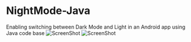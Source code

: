 # NightMode-Java
Enabling switching between Dark Mode and Light in an Android app using Java code base 
![ScreenShot](https://github.com/commitware/DarkMode-Java/blob/master/Screenshot_20200523_005033.jpg)
![ScreenShot](https://github.com/commitware/DarkMode-Java/blob/master/Screenshot_20200523_005003.jpg)
